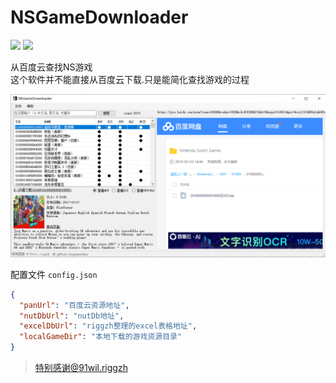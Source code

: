 # NSGameDownloader
![](https://img.shields.io/github/downloads/freedom10086/NSGameDownloader/total.svg?label=%E7%82%B9%E5%87%BB%E4%B8%8B%E8%BD%BD&style=flat)  ![](https://img.shields.io/github/release/freedom10086/NSGameDownloader.svg?style=flat&label=%E6%9C%80%E6%96%B0%E7%89%88%E6%9C%AC)  

从百度云查找NS游戏  
这个软件并不能直接从百度云下载.只是能简化查找游戏的过程

![](https://raw.githubusercontent.com/freedom10086/NSGameDownloader/master/screenshot.png)



配置文件 `config.json`

```json
{
  "panUrl": "百度云资源地址",
  "nutDbUrl": "nutDb地址",
  "excelDbUrl": "riggzh整理的excel表格地址",
  "localGameDir": "本地下载的游戏资源目录"
}
```



> 特别感谢@91wil.riggzh

